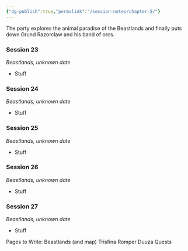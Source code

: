 ```yaml
---
{"dg-publish":true,"permalink":"/session-notes/chapter-5/"}
---
```


The party explores the animal paradise of the Beastlands and finally puts down Grund Razorclaw and his band of orcs.  
### Session 23
*Beastlands, unknown date*
- Stuff
### Session 24
*Beastlands, unknown date*
- Stuff
### Session 25
*Beastlands, unknown date*
- Stuff
### Session 26
*Beastlands, unknown date*
- Stuff
### Session 27
*Beastlands, unknown date*
- Stuff

Pages to Write:
Beastlands (and map)
Trisfina
Romper
Duuza
Quests